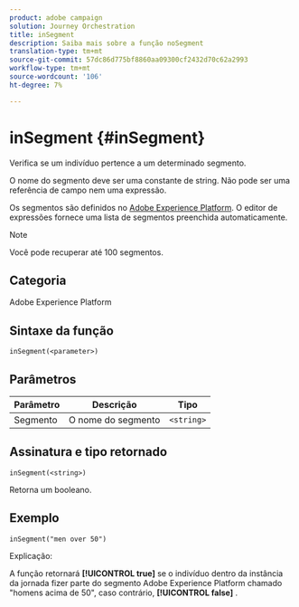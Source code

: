 ```yaml
---
product: adobe campaign
solution: Journey Orchestration
title: inSegment
description: Saiba mais sobre a função noSegment
translation-type: tm+mt
source-git-commit: 57dc86d775bf8860aa09300cf2432d70c62a2993
workflow-type: tm+mt
source-wordcount: '106'
ht-degree: 7%

---
```



# inSegment {#inSegment}

Verifica se um indivíduo pertence a um determinado segmento.

O nome do segmento deve ser uma constante de string. Não pode ser uma referência de campo nem uma expressão.

Os segmentos são definidos no [Adobe Experience Platform](https://platform.adobe.com/segment/overview). O editor de expressões fornece uma lista de segmentos preenchida automaticamente.

>[!NOTE]
>
>Você pode recuperar até 100 segmentos.

## Categoria

Adobe Experience Platform

## Sintaxe da função

`inSegment(<parameter>)`

## Parâmetros

| Parâmetro | Descrição | Tipo |
|--- |--- |--- |
| Segmento | O nome do segmento | `<string>` |

## Assinatura e tipo retornado

`inSegment(<string>)`

Retorna um booleano.

## Exemplo

`inSegment("men over 50")`

Explicação:

A função retornará **[!UICONTROL true]** se o indivíduo dentro da instância da jornada fizer parte do segmento Adobe Experience Platform chamado &quot;homens acima de 50&quot;, caso contrário, **[!UICONTROL false]** .
